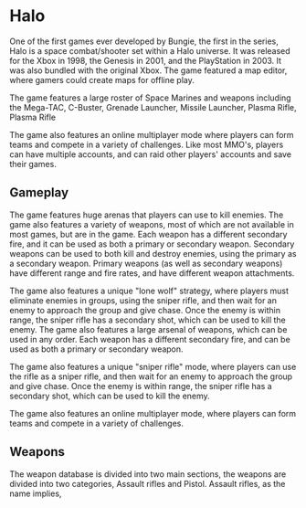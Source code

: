 # Halo



One of the first games ever developed by Bungie, the first in the series, Halo is a space combat/shooter set within a Halo universe. It was released for the Xbox in 1998, the Genesis in 2001, and the PlayStation in 2003. It was also bundled with the original Xbox. The game featured a map editor, where gamers could create maps for offline play.

The game features a large roster of Space Marines and weapons including the Mega-TAC, C-Buster, Grenade Launcher, Missile Launcher, Plasma Rifle, Plasma Rifle

The game also features an online multiplayer mode where players can form teams and compete in a variety of challenges. Like most MMO's, players can have multiple accounts, and can raid other players' accounts and save their games.

## Gameplay

The game features huge arenas that players can use to kill enemies. The game also features a variety of weapons, most of which are not available in most games, but are in the game. Each weapon has a different secondary fire, and it can be used as both a primary or secondary weapon. Secondary weapons can be used to both kill and destroy enemies, using the primary as a secondary weapon. Primary weapons (as well as secondary weapons) have different range and fire rates, and have different weapon attachments.

The game also features a unique "lone wolf" strategy, where players must eliminate enemies in groups, using the sniper rifle, and then wait for an enemy to approach the group and give chase. Once the enemy is within range, the sniper rifle has a secondary shot, which can be used to kill the enemy. The game also features a large arsenal of weapons, which can be used in any order. Each weapon has a different secondary fire, and can be used as both a primary or secondary weapon.

The game also features a unique "sniper rifle" mode, where players can use the rifle as a sniper rifle, and then wait for an enemy to approach the group and give chase. Once the enemy is within range, the sniper rifle has a secondary shot, which can be used to kill the enemy.

The game also features an online multiplayer mode, where players can form teams and compete in a variety of challenges.

## Weapons

The weapon database is divided into two main sections, the weapons are divided into two categories, Assault rifles and Pistol. Assault rifles, as the name implies,